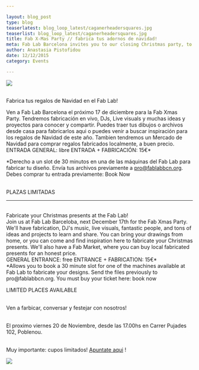 ```yaml
---

layout: blog_post
type: blog
teaserlatest: blog_loop_latest/caganerheadersquares.jpg
teaserlist: blog_loop_latest/caganerheadersquares.jpg
title: Fab X-Mas Party // fabrica tus adornos de navidad!
meta: Fab Lab Barcelona invites you to our closing Christmas party, to celebrate and make your Christmas gifts, locally with our experts help!
author: Anastasia Pistofidou
date: 12/12/2015
category: Events

---
```

<img src="{{site.baseurl}}{{ site.url }}/img/blog/blog_loop_latest/caganerheadersquares.jpg">

<br>Fabrica tus regalos de Navidad en el Fab Lab!
<br>

Ven a Fab Lab Barcelona el próximo 17 de diciembre para la Fab Xmas Party.
Tendremos fabricación en vivo, DJs, Live visuals y muchas ideas y proyectos para conocer y compartir. Puedes traer tus dibujos o archivos desde casa para fabricarlos aqui o puedes venir a buscar inspiración para los regalos de Navidad de este año.
Tambien tendremos un Mercado de Navidad para comprar regalos fabricados localmente, a buen precio.
<br>
ENTRADA GENERAL: libre
ENTRADA + FABRICACIÓN: 15€*
<br>

*Derecho a un slot de 30 minutos en una de las máquinas del Fab Lab para fabricar tu diseño. Envía tus archivos previamente a pro@fablabbcn.org. Debes comprar tu entrada previamente: Book Now 

<br>
PLAZAS LIMITADAS
<br>


*****************
<br>
Fabricate your Christmas presents at the Fab Lab!
<br>
Join us at Fab Lab Barceloba, next December 17th for the Fab Xmas Party.
We'll have fabrication, DJ's music, live visuals, fantastic people, and tons of ideas and projects to learn and share. You can bring your drawings from home, or you can come and find inspiration here to fabricate your Christmas presents.
We'll also have a Fab Market, where you can buy local fabricated presents for an honest price.

<br>
GENERAL ENTRANCE: free
ENTRANCE + FABRICATION: 15€*
<br>
*Allows you to book a 30 minute slot for one of the machines available at Fab Lab to fabricate your designs. Send the files previously to pro@fablabbcn.org. You must buy your ticket here: book now 
<br>

LIMITED PLACES AVAILABLE

<br>Ven a farbicar, conversar y festejar con nosotros!

<br>El proximo viernes 20 de Noviembre, desde las 17.00hs en Carrer Pujades 102, Poblenou.


<br>Muy importante: cupos limitados! <a target="_blank" href="http://fablab.fikket.es/event/fab-x-mas-2015-fabrica-tus-adornos-de-navidad"><u>Apuntate aqui</u></a> !


<img src="{{site.baseurl}}{{ site.url }}/img/blog/blog_loop_latest/header_fablabbcn.jpg">





